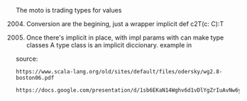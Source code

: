 The moto is trading types for values


2004. Conversion are the begining, just a wrapper
    implicit def c2T(c: C):T
 
2006. Once there's implicit in place, with impl params with can make type classes
        A type class is an implicit diccionary.
        example in
        
source:

    https://www.scala-lang.org/old/sites/default/files/odersky/wg2.8-boston06.pdf

    https://docs.google.com/presentation/d/1sb6EKaN14Wghv6d1vDlYgZrIuAvNw6y4HcsZBPQG0hU/edit#slide=id.p
    
    


